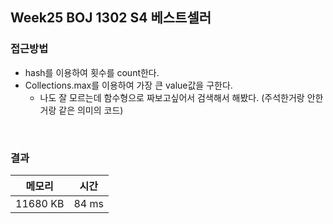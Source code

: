 ## Week25 BOJ 1302 S4 베스트셀러

### 접근방법

- hash를 이용하여 횟수를 count한다.
- Collections.max를 이용하여 가장 큰 value값을 구한다.
  - 나도 잘 모르는데 함수형으로 짜보고싶어서 검색해서 해봤다. (주석한거랑 안한거랑 같은 의미의 코드)


<br>

### 결과

|메모리|시간|
|:---:|:---:|
|11680 KB|84 ms|
